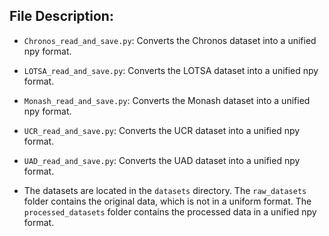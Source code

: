 ## File Description:

- `Chronos_read_and_save.py`: Converts the Chronos dataset into a unified npy format.
- `LOTSA_read_and_save.py`: Converts the LOTSA dataset into a unified npy format.
- `Monash_read_and_save.py`: Converts the Monash dataset into a unified npy format.
- `UCR_read_and_save.py`: Converts the UCR dataset into a unified npy format.
- `UAD_read_and_save.py`: Converts the UAD dataset into a unified npy format.

- The datasets are located in the `datasets` directory. The `raw_datasets` folder contains the original data, which is not in a uniform format. The `processed_datasets` folder contains the processed data in a unified npy format.